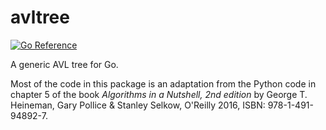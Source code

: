 # avltree

[![Go Reference](https://pkg.go.dev/badge/github.com/andreas19/avltree.svg)](https://pkg.go.dev/github.com/andreas19/avltree)

A generic AVL tree for Go.

Most of the code in this package is an adaptation from the Python code in chapter 5 of the book *Algorithms in a Nutshell, 2nd edition* by George T. Heineman, Gary Pollice & Stanley Selkow,
O'Reilly 2016, ISBN: 978-1-491-94892-7.
